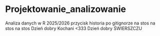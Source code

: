 # Projektowanie_analizowanie
Analiza danych w R 2025/2026
przycisk historia
po gitignorze na stos na stos na stos
Dzień dobry Kochani <333
Dzień dobry ŚWIERSZCZU